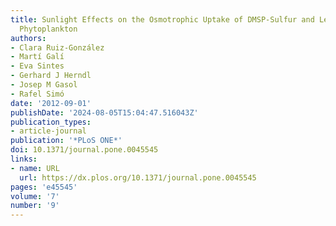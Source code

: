 ```yaml
---
title: Sunlight Effects on the Osmotrophic Uptake of DMSP-Sulfur and Leucine by Polar
  Phytoplankton
authors:
- Clara Ruiz-González
- Martí Galí
- Eva Sintes
- Gerhard J Herndl
- Josep M Gasol
- Rafel Simó
date: '2012-09-01'
publishDate: '2024-08-05T15:04:47.516043Z'
publication_types:
- article-journal
publication: '*PLoS ONE*'
doi: 10.1371/journal.pone.0045545
links:
- name: URL
  url: https://dx.plos.org/10.1371/journal.pone.0045545
pages: 'e45545'
volume: '7'
number: '9'
---
```

